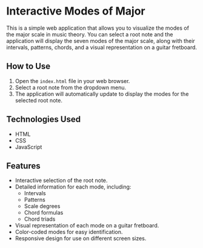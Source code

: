 # Interactive Modes of Major

This is a simple web application that allows you to visualize the modes of the major scale in music theory. You can select a root note and the application will display the seven modes of the major scale, along with their intervals, patterns, chords, and a visual representation on a guitar fretboard.

## How to Use

1.  Open the `index.html` file in your web browser.
2.  Select a root note from the dropdown menu.
3.  The application will automatically update to display the modes for the selected root note.

## Technologies Used

*   HTML
*   CSS
*   JavaScript

## Features

*   Interactive selection of the root note.
*   Detailed information for each mode, including:
    *   Intervals
    *   Patterns
    *   Scale degrees
    *   Chord formulas
    *   Chord triads
*   Visual representation of each mode on a guitar fretboard.
*   Color-coded modes for easy identification.
*   Responsive design for use on different screen sizes.
